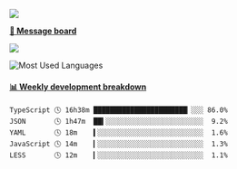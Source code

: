 [![](https://count.getloli.com/get/@SmaIIstars.github.readme)](https://count.getloli.com/)


[**💬 Message board**](https://chat.getloli.com/room/@SmaIIstars.github)

[![](https://chat.getloli.com/room/@SmaIIstars.github/svg?width=600&height=100&limit=20&theme=light&fontSize=14)](https://chat.getloli.com/room/@SmaIIstars.github)


![Most Used Languages](https://github-readme-stats.vercel.app/api/top-langs/?username=SmaIIstars&theme=dark&layout=compact)

<!-- waka-box start -->
#### <a href="https://gist.github.com/e31f5e1b7a15ee54e2fc8fca68aa5e2b" target="_blank">📊 Weekly development breakdown</a>
```text
TypeScript 🕓 16h38m ███████████████████████▏░░░ 86.0%
JSON       🕓 1h47m  ██▍░░░░░░░░░░░░░░░░░░░░░░░░  9.2%
YAML       🕓 18m    ▍░░░░░░░░░░░░░░░░░░░░░░░░░░  1.6%
JavaScript 🕓 14m    ▎░░░░░░░░░░░░░░░░░░░░░░░░░░  1.3%
LESS       🕓 12m    ▎░░░░░░░░░░░░░░░░░░░░░░░░░░  1.1%
```
<!-- Powered by https://github.com/YouEclipse/waka-box-go . -->
<!-- waka-box end -->
